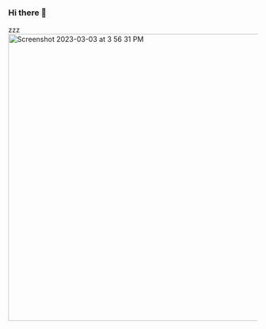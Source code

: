 ### Hi there 👋
zzz
<img width="579" alt="Screenshot 2023-03-03 at 3 56 31 PM" src="https://user-images.githubusercontent.com/117330708/222684636-0e4985be-3708-467d-9512-91d89f33971b.png">

<!--
**YouJun-IWON/YouJun-IWON** is a ✨ _special_ ✨ repository because its `README.md` (this file) appears on your GitHub profile.

Here are some ideas to get you started:

- 🔭 I’m currently working on ...
- 🌱 I’m currently learning ...
- 👯 I’m looking to collaborate on ...
- 🤔 I’m looking for help with ...
- 💬 Ask me about ...
- 📫 How to reach me: ...
- 😄 Pronouns: ...
- ⚡ Fun fact: ...
-->
